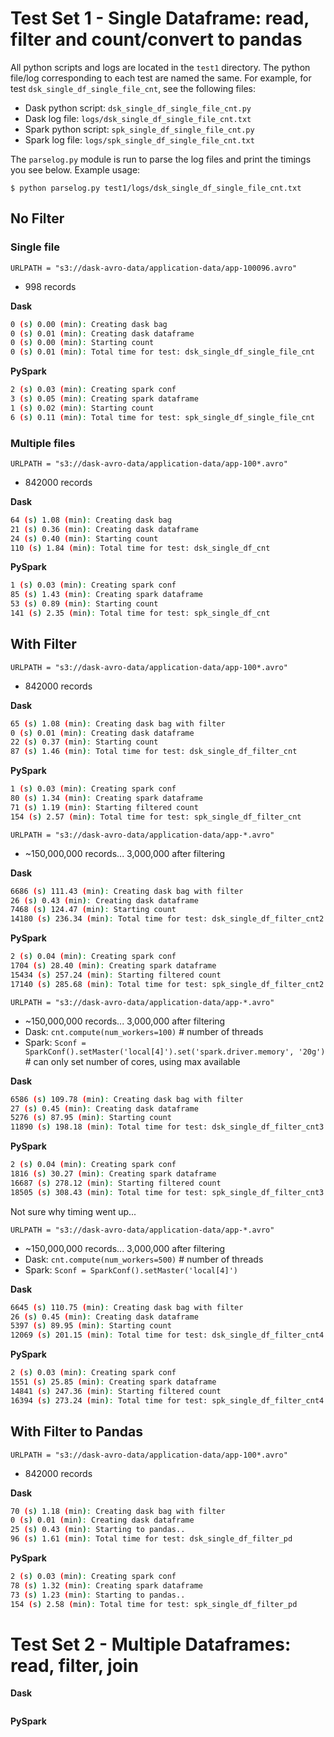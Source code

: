 
# Test Set 1 - Single Dataframe: read, filter and count/convert to pandas

All python scripts and logs are located in the `test1` directory. The python file/log corresponding to each test are named the same. For example, for test `dsk_single_df_single_file_cnt`, see the following files:

- Dask python script: `dsk_single_df_single_file_cnt.py`
- Dask log file: `logs/dsk_single_df_single_file_cnt.txt`
- Spark python script: `spk_single_df_single_file_cnt.py`
- Spark log file: `logs/spk_single_df_single_file_cnt.txt`

The `parselog.py` module is run to parse the log files and print the timings you see below. Example usage:

`$ python parselog.py test1/logs/dsk_single_df_single_file_cnt.txt`


## No Filter

### Single file

`URLPATH = "s3://dask-avro-data/application-data/app-100096.avro"`
- 998 records

**Dask**
```bash
0 (s) 0.00 (min): Creating dask bag
0 (s) 0.01 (min): Creating dask dataframe
0 (s) 0.00 (min): Starting count
0 (s) 0.01 (min): Total time for test: dsk_single_df_single_file_cnt
```

**PySpark**
```bash
2 (s) 0.03 (min): Creating spark conf
3 (s) 0.05 (min): Creating spark dataframe
1 (s) 0.02 (min): Starting count
6 (s) 0.11 (min): Total time for test: spk_single_df_single_file_cnt
```

### Multiple files
`URLPATH = "s3://dask-avro-data/application-data/app-100*.avro"`

- 842000 records

**Dask**
```bash
64 (s) 1.08 (min): Creating dask bag
21 (s) 0.36 (min): Creating dask dataframe
24 (s) 0.40 (min): Starting count
110 (s) 1.84 (min): Total time for test: dsk_single_df_cnt
```

**PySpark**
```bash
1 (s) 0.03 (min): Creating spark conf
85 (s) 1.43 (min): Creating spark dataframe
53 (s) 0.89 (min): Starting count
141 (s) 2.35 (min): Total time for test: spk_single_df_cnt
```


## With Filter

`URLPATH = "s3://dask-avro-data/application-data/app-100*.avro"`

- 842000 records

**Dask**
```bash
65 (s) 1.08 (min): Creating dask bag with filter
0 (s) 0.01 (min): Creating dask dataframe
22 (s) 0.37 (min): Starting count
87 (s) 1.46 (min): Total time for test: dsk_single_df_filter_cnt
```

**PySpark**
```bash
1 (s) 0.03 (min): Creating spark conf
80 (s) 1.34 (min): Creating spark dataframe
71 (s) 1.19 (min): Starting filtered count
154 (s) 2.57 (min): Total time for test: spk_single_df_filter_cnt
```


`URLPATH = "s3://dask-avro-data/application-data/app-*.avro"`

- ~150,000,000 records... 3,000,000 after filtering


**Dask**
```bash
6686 (s) 111.43 (min): Creating dask bag with filter
26 (s) 0.43 (min): Creating dask dataframe
7468 (s) 124.47 (min): Starting count
14180 (s) 236.34 (min): Total time for test: dsk_single_df_filter_cnt2
```

**PySpark**
```bash
2 (s) 0.04 (min): Creating spark conf
1704 (s) 28.40 (min): Creating spark dataframe
15434 (s) 257.24 (min): Starting filtered count
17140 (s) 285.68 (min): Total time for test: spk_single_df_filter_cnt2
```

`URLPATH = "s3://dask-avro-data/application-data/app-*.avro"`

- ~150,000,000 records... 3,000,000 after filtering
- Dask: 
`cnt.compute(num_workers=100)` # number of threads
- Spark: 
`Sconf = SparkConf().setMaster('local[4]').set('spark.driver.memory', '20g')` # can only set number of cores, using max available


**Dask**
```bash
6586 (s) 109.78 (min): Creating dask bag with filter
27 (s) 0.45 (min): Creating dask dataframe
5276 (s) 87.95 (min): Starting count
11890 (s) 198.18 (min): Total time for test: dsk_single_df_filter_cnt3
```

**PySpark**
```bash
2 (s) 0.04 (min): Creating spark conf
1816 (s) 30.27 (min): Creating spark dataframe
16687 (s) 278.12 (min): Starting filtered count
18505 (s) 308.43 (min): Total time for test: spk_single_df_filter_cnt3
```
Not sure why timing went up...



`URLPATH = "s3://dask-avro-data/application-data/app-*.avro"`

- ~150,000,000 records... 3,000,000 after filtering
- Dask: 
`cnt.compute(num_workers=500)` # number of threads
- Spark: 
`Sconf = SparkConf().setMaster('local[4]')`


**Dask**
```bash
6645 (s) 110.75 (min): Creating dask bag with filter
26 (s) 0.45 (min): Creating dask dataframe
5397 (s) 89.95 (min): Starting count
12069 (s) 201.15 (min): Total time for test: dsk_single_df_filter_cnt4
```

**PySpark**
```bash
2 (s) 0.03 (min): Creating spark conf
1551 (s) 25.85 (min): Creating spark dataframe
14841 (s) 247.36 (min): Starting filtered count
16394 (s) 273.24 (min): Total time for test: spk_single_df_filter_cnt4
```

## With Filter to Pandas

`URLPATH = "s3://dask-avro-data/application-data/app-100*.avro"`

- 842000 records

**Dask**
```bash
70 (s) 1.18 (min): Creating dask bag with filter
0 (s) 0.01 (min): Creating dask dataframe
25 (s) 0.43 (min): Starting to pandas..
96 (s) 1.61 (min): Total time for test: dsk_single_df_filter_pd
```

**PySpark**
```bash
2 (s) 0.03 (min): Creating spark conf
78 (s) 1.32 (min): Creating spark dataframe
73 (s) 1.23 (min): Starting to pandas..
154 (s) 2.58 (min): Total time for test: spk_single_df_filter_pd
```

# Test Set 2 - Multiple Dataframes: read, filter, join


**Dask**
```bash

```

**PySpark**
```bash

```
